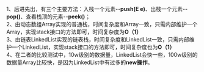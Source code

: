 ﻿1、后进先出，有三个主要方法：入栈一个元素--**push(E e)**、出栈一个元素--**pop()**、查看栈顶的元素--**peek()**；   
2、由动态数组Array实现的普通栈，时间复杂度和Array一致，只需内部维护一个Array，实现stack接口的方法即可，时间复杂度为**O（1）**  
3、由链表LinkedList实现的链表栈，时间复杂度和LinkedList一致，只需内部维护一个LinkedList，实现stack接口的方法即可，时间复杂度也为**O（1）**  
4、在二者的比较测试中，10w级别的数据量，LinkedList会快一些，100w级别的数据量Array比较快，是因为LinkedList中有过多的**new操作**。
